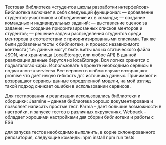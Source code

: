 Тестовая библиотека «студентов школы разработки интерфейсов» 
Библиотека включает в себя следующий функционал:
— добавление студентов-участников и объединение их в команды; 
— создание командных и индивидуальных заданий; 
— выставление оценок за задание; 
— создание приоритизированных списков менторов и студентов; 
— решение задачи распределения студентов среди менторовa в соответствии с приоритизированными списками. 
Так же были добавлены тесты к библиотеке, и процесс независимого контекста( т.е. данные могут быть взяты как из статического файла JSON, или хранилища LocalStorage, или любое API)
В данной реализации данные берутся из localStorage. 
Вся логика хранится с подкаталогах «api». 
Использовать в проекте необходимо сервисы в подкаталоге «services»
Все сервисы в любом случае возвращают promise что дает некую гибкость для источника данных.
Принимают и возвращают сервисы данные определенной модели, на мой взгляд такой подход снижает ошибки в использовании сервисов.

Для тестирования и реализации использовались библиотеки и сборщики:
Jasmine – данная библиотека хорошо документирована и позволяет написать простые тест.
Karma – дает большие возможности в настройки, и запуске тестов в различных окружениях.
Webpack – обладает хорошими настройками для сборки библиотеки и работы с ES6

для запуска тестов необходимо выполнить, в корне склонированного репозитория, следующие команды:
npm install 
npm run tests
